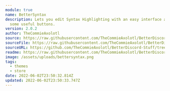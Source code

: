 ```yaml
---
module: true
name: BetterSyntax
description: Lets you edit Syntax Highlighting with an easy interface and adds
  some useful buttons.
version: 2.0.2
author: TheCommieAxolotl
source: https://raw.githubusercontent.com/TheCommieAxolotl/BetterDiscord-Stuff/main/BetterSyntax/
sourceFile: https://raw.githubusercontent.com/TheCommieAxolotl/BetterDiscord-Stuff/main/BetterSyntax/
sourceURL: https://github.com/TheCommieAxolotl/BetterDiscord-Stuff/tree/main/BetterSyntax/
readme: https://raw.githubusercontent.com/TheCommieAxolotl/BetterDiscord-Stuff/main/BetterSyntax/README.md
image: /assets/uploads/bettersyntax.png
tags:
  - themes
  - store
date: 2022-06-02T23:50:32.814Z
updated: 2022-06-02T23:50:33.747Z
---
```

